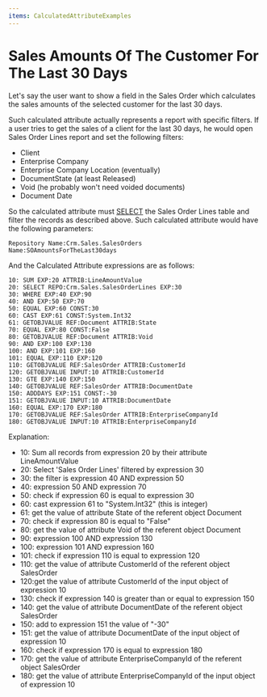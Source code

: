 ```yaml
---
items: CalculatedAttributeExamples
---
```


# Sales Amounts Of The Customer For The Last 30 Days

Let's say the user want to show a field in the Sales Order which calculates the sales amounts of the selected customer for the last 30 days.

Such calculated attribute actually represents a report with specific filters. If a user tries to get the sales of a client for the last 30 days, he would open Sales Order Lines report and set the following filters:

- Client
- Enterprise Company
- Enterprise Company Location (eventually)
- DocumentState (at least Released)
- Void (he probably won't need voided documents)
- Document Date

So the calculated attribute must [SELECT](../operators/select.md) the Sales Order Lines table and filter the records as described above. Such calculated attribute would have the following parameters:

```
Repository Name:Crm.Sales.SalesOrders
Name:SOAmountsForTheLast30days
```

And the Calculated Attribute expressions are as follows:

```
10: SUM EXP:20 ATTRIB:LineAmountValue
20: SELECT REPO:Crm.Sales.SalesOrderLines EXP:30
30: WHERE EXP:40 EXP:90
40: AND EXP:50 EXP:70
50: EQUAL EXP:60 CONST:30
60: CAST EXP:61 CONST:System.Int32
61: GETOBJVALUE REF:Document ATTRIB:State
70: EQUAL EXP:80 CONST:False
80: GETOBJVALUE REF:Document ATTRIB:Void
90: AND EXP:100 EXP:130
100: AND EXP:101 EXP:160
101: EQUAL EXP:110 EXP:120
110: GETOBJVALUE REF:SalesOrder ATTRIB:CustomerId
120: GETOBJVALUE INPUT:10 ATTRIB:CustomerId
130: GTE EXP:140 EXP:150
140: GETOBJVALUE REF:SalesOrder ATTRIB:DocumentDate
150: ADDDAYS EXP:151 CONST:-30
151: GETOBJVALUE INPUT:10 ATTRIB:DocumentDate
160: EQUAL EXP:170 EXP:180
170: GETOBJVALUE REF:SalesOrder ATTRIB:EnterpriseCompanyId
180: GETOBJVALUE INPUT:10 ATTRIB:EnterpriseCompanyId
```

Explanation:

- 10: Sum all records from expression 20 by their attribute LineAmountValue
- 20: Select 'Sales Order Lines' filtered by expression 30
- 30: the filter is expression 40 AND expression 50
- 40: expression 50 AND expression 70
- 50: check if expression 60 is equal to expression 30
- 60: cast expression 61 to "System.Int32" (this is integer)
- 61: get the value of attribute State of the referent object Document
- 70: check if expression 80 is equal to "False"
- 80: get the value of attribute Void of the referent object Document
- 90: expression 100 AND expression 130
- 100: expression 101 AND expression 160
- 101: check if expression 110 is equal to expression 120
- 110: get the value of attribute CustomerId of the referent object SalesOrder
- 120:get the value of attribute CustomerId of the input object of expression 10
- 130:  check if expression 140 is greater than or equal to expression 150
- 140: get the value of attribute DocumentDate of the referent object SalesOrder
- 150: add to expression 151 the value of "-30"
- 151: get the value of attribute DocumentDate of the input object of expression 10
- 160: check if expression 170 is equal to expression 180
- 170: get the value of attribute EnterpriseCompanyId of the referent object SalesOrder
- 180: get the value of attribute EnterpriseCompanyId of the input object of expression 10
